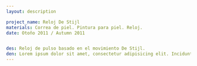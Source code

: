 ```yaml
---
layout: description

project_name: Reloj De Stijl
materials: Correa de piel. Pintura para piel. Reloj.
date: Otoño 2011 / Autumn 2011


des: Reloj de pulso basado en el movimiento De Stijl.
den: Lorem ipsum dolor sit amet, consectetur adipisicing elit. Incidunt, iusto molestiae possimus sint dignissimos! Laudantium, dolore, vel, sint, labore optio perferendis illo dolorum similique soluta eum cupiditate assumenda consequatur maiores.
---
```

